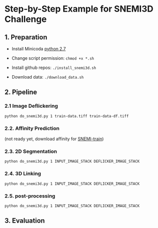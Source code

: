 # Step-by-Step Example for SNEMI3D Challenge

## 1. Preparation

- Install Minicoda [python 2.7](https://conda.io/miniconda.html)

- Change script permission: `chmod +x *.sh`

- Install github repos: `./install_snemi3d.sh`

- Download data: `./download_data.sh`

## 2. Pipeline
### 2.1 Image Deflickering
```
python do_snemi3d.py 1 train-data.tiff train-data-df.tiff
```

### 2.2. Affinity Prediction 
(not ready yet, download affinity for [SNEMI-train](http://140.247.107.75/rhoana_product/snemi/aff/model_snemi_dice_mls._train_min.h5))

### 2.3. 2D Segmentation
```
python do_snemi3d.py 1 INPUT_IMAGE_STACK DEFLICKER_IMAGE_STACK
```

### 2.4. 3D Linking
```
python do_snemi3d.py 1 INPUT_IMAGE_STACK DEFLICKER_IMAGE_STACK
```

### 2.5. post-processing
```
python do_snemi3d.py 1 INPUT_IMAGE_STACK DEFLICKER_IMAGE_STACK
```


## 3. Evaluation
